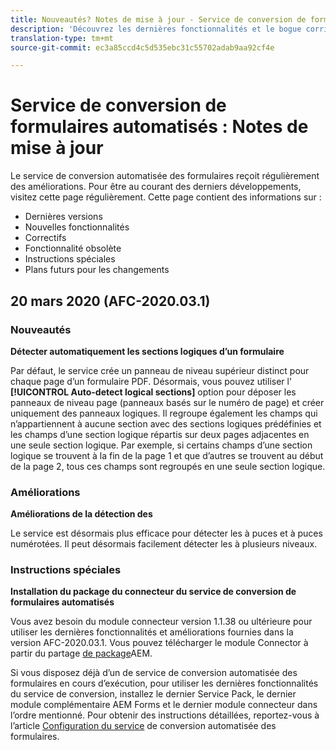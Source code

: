 ```yaml
---
title: Nouveautés? Notes de mise à jour - Service de conversion de formulaires automatisés
description: 'Découvrez les dernières fonctionnalités et le bogue corrigé pour le service de conversion automatisée des formulaires. '
translation-type: tm+mt
source-git-commit: ec3a85ccd4c5d535ebc31c55702adab9aa92cf4e

---
```



# Service de conversion de formulaires automatisés : Notes de mise à jour

Le service de conversion automatisée des formulaires reçoit régulièrement des améliorations. Pour être au courant des derniers développements, visitez cette page régulièrement. Cette page contient des informations sur :

* Dernières versions
* Nouvelles fonctionnalités
* Correctifs
* Fonctionnalité obsolète
* Instructions spéciales
* Plans futurs pour les changements

## 20 mars 2020 (AFC-2020.03.1)

### Nouveautés

**Détecter automatiquement les sections logiques d’un formulaire**

Par défaut, le service crée un panneau de niveau supérieur distinct pour chaque page d’un formulaire PDF. Désormais, vous pouvez utiliser l’ **[!UICONTROL Auto-detect logical sections]** option pour déposer les panneaux de niveau page (panneaux basés sur le numéro de page) et créer uniquement des panneaux logiques.  Il regroupe également les champs qui n’appartiennent à aucune section avec des sections logiques prédéfinies et les champs d’une section logique répartis sur deux pages adjacentes en une seule section logique. Par exemple, si certains champs d’une section logique se trouvent à la fin de la page 1 et que d’autres se trouvent au début de la page 2, tous ces champs sont regroupés en une seule section logique.

### Améliorations

**Améliorations de la détection des**

Le service est désormais plus efficace pour détecter les  à puces et à puces numérotées. Il peut désormais facilement détecter les  à plusieurs niveaux.

### Instructions spéciales

**Installation du package du connecteur du service de conversion de formulaires automatisés**

Vous avez besoin du module connecteur version 1.1.38 ou ultérieure pour utiliser les dernières fonctionnalités et améliorations fournies dans la version AFC-2020.03.1. Vous pouvez télécharger le module Connector à partir du partage [de package](https://www.adobeaemcloud.com/content/marketplace/marketplaceProxy.html?packagePath=/content/companies/public/adobe/packages/cq650/servicepack/fd/AEM-Forms-6.5.4.0-WIN)AEM.

Si vous disposez déjà d’un de service de conversion automatisée des formulaires en cours d’exécution, pour utiliser les dernières fonctionnalités du service de conversion, installez le dernier Service Pack, le dernier module complémentaire AEM Forms et le dernier module connecteur dans l’ordre mentionné. Pour obtenir des instructions détaillées, reportez-vous à l’article [Configuration du service](configure-service.md) de conversion automatisée des formulaires.

